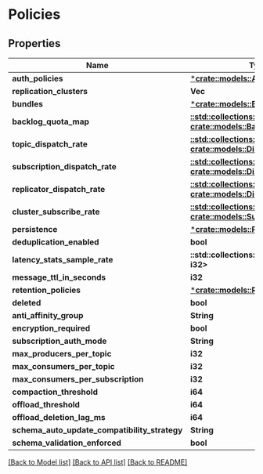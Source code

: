 # Policies

## Properties

Name | Type | Description | Notes
------------ | ------------- | ------------- | -------------
**auth_policies** | [***crate::models::AuthPolicies**](AuthPolicies.md) |  | [optional] 
**replication_clusters** | **Vec<String>** |  | [optional] 
**bundles** | [***crate::models::BundlesData**](BundlesData.md) |  | [optional] 
**backlog_quota_map** | [**::std::collections::HashMap<String, crate::models::BacklogQuota>**](BacklogQuota.md) |  | [optional] 
**topic_dispatch_rate** | [**::std::collections::HashMap<String, crate::models::DispatchRate>**](DispatchRate.md) |  | [optional] 
**subscription_dispatch_rate** | [**::std::collections::HashMap<String, crate::models::DispatchRate>**](DispatchRate.md) |  | [optional] 
**replicator_dispatch_rate** | [**::std::collections::HashMap<String, crate::models::DispatchRate>**](DispatchRate.md) |  | [optional] 
**cluster_subscribe_rate** | [**::std::collections::HashMap<String, crate::models::SubscribeRate>**](SubscribeRate.md) |  | [optional] 
**persistence** | [***crate::models::PersistencePolicies**](PersistencePolicies.md) |  | [optional] 
**deduplication_enabled** | **bool** |  | [optional] 
**latency_stats_sample_rate** | **::std::collections::HashMap<String, i32>** |  | [optional] 
**message_ttl_in_seconds** | **i32** |  | [optional] 
**retention_policies** | [***crate::models::RetentionPolicies**](RetentionPolicies.md) |  | [optional] 
**deleted** | **bool** |  | [optional] 
**anti_affinity_group** | **String** |  | [optional] 
**encryption_required** | **bool** |  | [optional] 
**subscription_auth_mode** | **String** |  | [optional] 
**max_producers_per_topic** | **i32** |  | [optional] 
**max_consumers_per_topic** | **i32** |  | [optional] 
**max_consumers_per_subscription** | **i32** |  | [optional] 
**compaction_threshold** | **i64** |  | [optional] 
**offload_threshold** | **i64** |  | [optional] 
**offload_deletion_lag_ms** | **i64** |  | [optional] 
**schema_auto_update_compatibility_strategy** | **String** |  | [optional] 
**schema_validation_enforced** | **bool** |  | [optional] 

[[Back to Model list]](../README.md#documentation-for-models) [[Back to API list]](../README.md#documentation-for-api-endpoints) [[Back to README]](../README.md)


